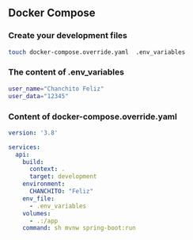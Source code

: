 


## Docker Compose

### Create your development files
```bash
touch docker-compose.override.yaml  .env_variables
```

### The content of .env_variables
```bash
user_name="Chanchito Feliz"
user_data="12345"
```


###  Content of docker-compose.override.yaml
```yaml
version: '3.8'

services:
  api:
    build:
      context: .
      target: development
    environment:
      CHANCHITO: "Feliz"
    env_file:
      - .env_variables
    volumes:
      - .:/app
    command: sh mvnw spring-boot:run
```
